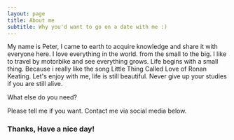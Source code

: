 ```yaml
---
layout: page
title: About me
subtitle: Why you'd want to go on a date with me :)
---
```


My name is Peter, I came to earth to acquire knowledge and share it with everyone here.
I love everything in the world. from the small to the big. I like to travel by motorbike and see
everything grows. Life begins with a small thing. Because i really like the song Little Thing Called Love of Ronan Keating.
Let's enjoy with me, life is still beautiful. Never give up your studies if you are still alive.

What else do you need?

Please tell me if you want. Contact me via social media below. 

### Thanks, Have a nice day!